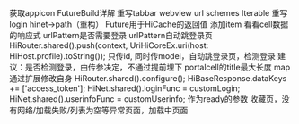 获取appicon
FutureBuild详解
重写tabbar
webview
url schemes
Iterable
重写login
hinet->path（重构）
Future<bool>用于HiCache的返回值
添加item
看看cell数据的响应式
urlPattern是否需要登录
urlPattern自动跳登录页
HiRouter.shared().push(context, UriHiCoreEx.uri(host: HiHost.profile).toString());
只传id, 同时传model，自动跳登录页，检测登录
建议：是否检测登录，由传参决定，不通过提前埋下
portalcell的title最大长度
map通过扩展修改自身
    HiRouter.shared().configure();
    HiBaseResponse.dataKeys += ['access_token'];
    HiNet.shared().loginFunc = customLogin;
    HiNet.shared().userinfoFunc = customUserinfo;
作为ready的参数
收藏页，没有网络/加载失败/列表为空等异常页面，加载中页面